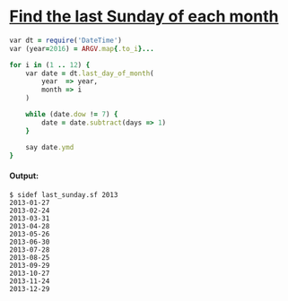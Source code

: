 [1]: https://rosettacode.org/wiki/Find_the_last_Sunday_of_each_month

# [Find the last Sunday of each month][1]

```ruby
var dt = require('DateTime')
var (year=2016) = ARGV.map{.to_i}...

for i in (1 .. 12) {
    var date = dt.last_day_of_month(
        year  => year,
        month => i
    )

    while (date.dow != 7) {
        date = date.subtract(days => 1)
    }

    say date.ymd
}
```

#### Output:
```
$ sidef last_sunday.sf 2013
2013-01-27
2013-02-24
2013-03-31
2013-04-28
2013-05-26
2013-06-30
2013-07-28
2013-08-25
2013-09-29
2013-10-27
2013-11-24
2013-12-29
```
